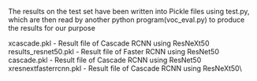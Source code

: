 The results on the test set have been written into Pickle files using test.py, which are then read by another python program(voc_eval.py) to produce the results for our purpose 

xcascade.pkl -  Result file of Cascade RCNN using ResNeXt50\
results_resnet50.pkl - Result file of Faster RCNN using ResNet50\
cascade.pkl - Result file of Cascade RCNN using ResNet50\
xresnextfasterrcnn.pkl - Result file of Cascade RCNN using ResNeXt50\

